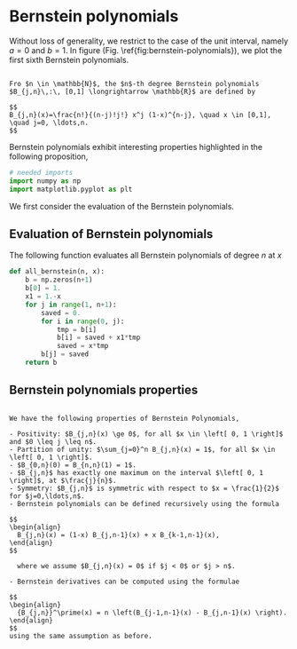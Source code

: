 # Bernstein polynomials


Without loss of generality, we restrict to the case of the unit interval, namely $a=0$ and $b=1$.
In figure (Fig. \ref{fig:bernstein-polynomials}), we plot the first sixth Bernstein polynomials.


````{prf:definition}

Fro $n \in \mathbb{N}$, the $n$-th degree Bernstein polynomials $B_{j,n}\,:\, [0,1] \longrightarrow \mathbb{R}$ are defined by

$$
B_{j,n}(x)=\frac{n!}{(n-j)!j!} x^j (1-x)^{n-j}, \quad x \in [0,1], \quad j=0, \ldots,n.
$$
````

Bernstein polynomials exhibit interesting properties highlighted in the following proposition,

```python
# needed imports
import numpy as np
import matplotlib.pyplot as plt
```

We first consider the evaluation of the Bernstein polynomials. 

## Evaluation of Bernstein polynomials

The following function evaluates all Bernstein polynomials of degree $n$ at $x$

```python
def all_bernstein(n, x):
    b = np.zeros(n+1)
    b[0] = 1.
    x1 = 1.-x
    for j in range(1, n+1):
        saved = 0.
        for i in range(0, j):
            tmp = b[i]
            b[i] = saved + x1*tmp
            saved = x*tmp
        b[j] = saved
    return b
```

## Bernstein polynomials properties

````{prf:proposition}

We have the following properties of Bernstein Polynomials,

- Positivity: $B_{j,n}(x) \ge 0$, for all $x \in \left[ 0, 1 \right]$ and $0 \leq j \leq n$.
- Partition of unity: $\sum_{j=0}^n B_{j,n}(x) = 1$, for all $x \in \left[ 0, 1 \right]$.
- $B_{0,n}(0) = B_{n,n}(1) = 1$. 
- $B_{j,n}$ has exactly one maximum on the interval $\left[ 0, 1 \right]$, at $\frac{j}{n}$. 
- Symmetry: $B_{j,n}$ is symmetric with respect to $x = \frac{1}{2}$ for $j=0,\ldots,n$.
- Bernstein polynomials can be defined recursively using the formula 

$$
\begin{align}
  B_{j,n}(x) = (1-x) B_{j,n-1}(x) + x B_{k-1,n-1}(x),
\end{align}
$$

  where we assume $B_{j,n}(x) = 0$ if $j < 0$ or $j > n$.

- Bernstein derivatives can be computed using the formulae  

$$
\begin{align}
  {B_{j,n}}^\prime(x) = n \left(B_{j-1,n-1}(x) - B_{j,n-1}(x) \right).
\end{align}
$$
using the same assumption as before.
````
